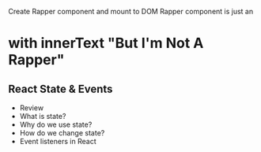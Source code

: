 Create Rapper component and mount to DOM
Rapper component is just an <h1> with innerText "But I'm Not A Rapper"

## React State & Events

- Review
- What is state?
- Why do we use state?
- How do we change state?
- Event listeners in React
